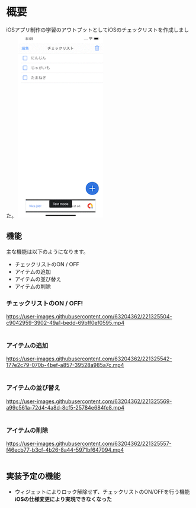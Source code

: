 # 概要
iOSアプリ制作の学習のアウトプットとしてiOSのチェックリストを作成しました。
![add](https://github.com/TEL-tel/checkList-iOS/blob/main/Assets/CheckList_check.gif)

## 機能
主な機能は以下のようになります。
- チェックリストのON / OFF
- アイテムの追加
- アイテムの並び替え
- アイテムの削除

### チェックリストのON / OFF!
https://user-images.githubusercontent.com/63204362/221325504-c9042959-3902-49a1-bedd-69bff0ef0595.mp4
<br clear="all">
</br>


### アイテムの追加
https://user-images.githubusercontent.com/63204362/221325542-177e2c79-070b-4bef-a857-39528a985a7c.mp4
<br clear="all">
</br>


### アイテムの並び替え
https://user-images.githubusercontent.com/63204362/221325569-a99c561a-72d4-4a8d-8cf5-25784e684fe8.mp4
<br clear="all">
</br>



### アイテムの削除
https://user-images.githubusercontent.com/63204362/221325557-f46ecb77-b3cf-4b26-8a44-5971bf647094.mp4
<br clear="all">
</br>


## 実装予定の機能
- ウィジェットによりロック解除せず、チェックリストのON/OFFを行う機能<br>**iOSの仕様変更により実現できなくなった**
